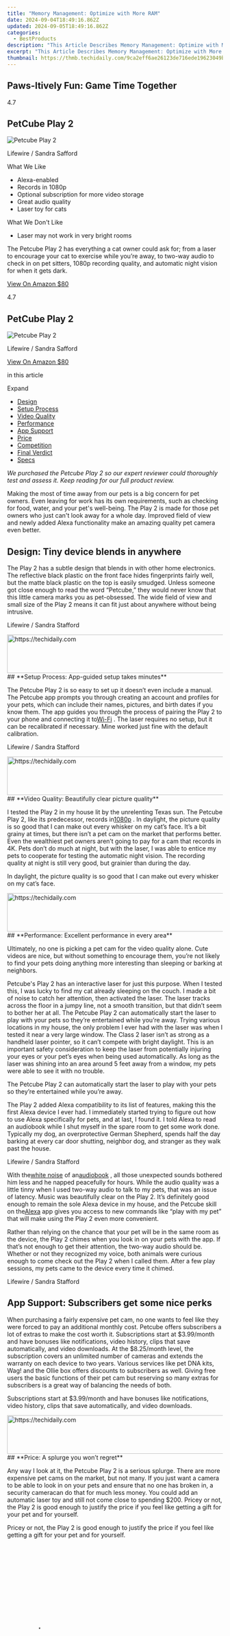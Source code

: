 ```yaml
---
title: "Memory Management: Optimize with More RAM"
date: 2024-09-04T18:49:16.862Z
updated: 2024-09-05T18:49:16.862Z
categories:
  - BestProducts
description: "This Article Describes Memory Management: Optimize with More RAM"
excerpt: "This Article Describes Memory Management: Optimize with More RAM"
thumbnail: https://thmb.techidaily.com/9ca2eff6ae26123de716ede19623049b700dbda01116c41da9ae37331ba659b6.jpg
---
```


## Paws-Itively Fun: Game Time Together

4.7

## PetCube Play 2

![Petcube Play 2](https://www.lifewire.com/thmb/fi4QKVoNpmF0orWr6-09-W2GJQY=/1000x1000/filters:no_upscale():max_bytes(150000):strip_icc():format(webp)/PetCube_PetCameras_Play2_HeroSquare-1fac0e7ac5604adbbc5e1443c8904884.jpg)

 Lifewire / Sandra Safford

 What We Like

* Alexa-enabled
* Records in 1080p
* Optional subscription for more video storage
* Great audio quality
* Laser toy for cats

 What We Don't Like

* Laser may not work in very bright rooms

 The Petcube Play 2 has everything a cat owner could ask for; from a laser to encourage your cat to exercise while you’re away, to two-way audio to check in on pet sitters, 1080p recording quality, and automatic night vision for when it gets dark.

[View On Amazon $80](https://www.amazon.com/dp/B07R3G87RG?tag=lifewire-onsite-prod-20&ascsubtag=4799304%7Cn4fb6acc7130e4f4da457cbd852f855df06%7CB07R3G87RG)

4.7

## PetCube Play 2

![Petcube Play 2](https://www.lifewire.com/thmb/Ih0OyKYEFJOY46U7eBWO2udCMIc=/450x450/filters:no_upscale():max_bytes(150000):strip_icc():format(webp)/PetCube_PetCameras_Play2_HeroSquare-1fac0e7ac5604adbbc5e1443c8904884.jpg)

 Lifewire / Sandra Safford

[View On Amazon $80](https://www.amazon.com/dp/B07R3G87RG?tag=lifewire-onsite-prod-20&ascsubtag=4799304%7Cn4fb6acc7130e4f4da457cbd852f855df06%7CB07R3G87RG)

 in this article

 Expand

* [Design](https://martinic.evyy.net/m5azrm)
* [Setup Process](https://homestyler.sjv.io/y209g3)
* [Video Quality](https://jalbum-affiliate-program.sjv.io/mmjynq)
* [Performance](https://unicoeye.pxf.io/3enoev)
* [App Support](https://jalbum-affiliate-program.sjv.io/mmjynq)
* [Price](https://exvist.pxf.io/dkpnky)
* [Competition](https://cowinaudio.pxf.io/pyx40e)
* [Final Verdict](https://bluettide.pxf.io/ekmjb2)
* [Specs](https://turtlebeacheu.sjv.io/1r0r59)

 _We purchased the Petcube Play 2 so our expert reviewer could thoroughly test and assess it. Keep reading for our full product review._

 Making the most of time away from our pets is a big concern for pet owners. Even leaving for work has its own requirements, such as checking for food, water, and your pet's well-being. The Play 2 is made for those pet owners who just can't look away for a whole day. Improved field of view and newly added Alexa functionality make an amazing quality pet camera even better.

## **Design: Tiny device blends in anywhere**

 The Play 2 has a subtle design that blends in with other home electronics. The reflective black plastic on the front face hides fingerprints fairly well, but the matte black plastic on the top is easily smudged. Unless someone got close enough to read the word “Petcube,” they would never know that this little camera marks you as pet-obsessed. The wide field of view and small size of the Play 2 means it can fit just about anywhere without being intrusive.

 Lifewire / Sandra Stafford

<!-- affiliate ads begin -->
<a href="https://aligracehair.sjv.io/c/5597632/2016170/19272" target="_top" id="2016170">
  <img src="//a.impactradius-go.com/display-ad/19272-2016170" border="0" alt="https://techidaily.com" width="728" height="90"/>
</a>
<img height="0" width="0" src="https://aligracehair.sjv.io/i/5597632/2016170/19272" style="position:absolute;visibility:hidden;" border="0" />
<!-- affiliate ads end -->
## **Setup Process: App-guided setup takes minutes**

 The Petcube Play 2 is so easy to set up it doesn’t even include a manual. The Petcube app prompts you through creating an account and profiles for your pets, which can include their names, pictures, and birth dates if you know them. The app guides you through the process of pairing the Play 2 to your phone and connecting it to[Wi-Fi](https://www.lifewire.com/what-is-wi-fi-2377430) . The laser requires no setup, but it can be recalibrated if necessary. Mine worked just fine with the default calibration.

 Lifewire / Sandra Stafford

<!-- affiliate ads begin -->
<a href="https://aligracehair.sjv.io/c/5597632/1902324/19272" target="_top" id="1902324">
  <img src="//a.impactradius-go.com/display-ad/19272-1902324" border="0" alt="https://techidaily.com" width="728" height="90"/>
</a>
<img height="0" width="0" src="https://aligracehair.sjv.io/i/5597632/1902324/19272" style="position:absolute;visibility:hidden;" border="0" />
<!-- affiliate ads end -->
## **Video Quality: Beautifully clear picture quality**

 I tested the Play 2 in my house lit by the unrelenting Texas sun. The Petcube Play 2, like its predecessor, records in[1080p](https://www.lifewire.com/what-the-term-1080p-means-1846837) . In daylight, the picture quality is so good that I can make out every whisker on my cat’s face. It’s a bit grainy at times, but there isn’t a pet cam on the market that performs better. Even the wealthiest pet owners aren’t going to pay for a cam that records in 4K. Pets don’t do much at night, but with the laser, I was able to entice my pets to cooperate for testing the automatic night vision. The recording quality at night is still very good, but grainier than during the day.

 In daylight, the picture quality is so good that I can make out every whisker on my cat’s face.

<!-- affiliate ads begin -->
<a href="https://appsumo.8odi.net/c/5597632/2111995/7443" target="_top" id="2111995">
  <img src="//a.impactradius-go.com/display-ad/7443-2111995" border="0" alt="https://techidaily.com" width="728" height="90"/>
</a>
<img height="0" width="0" src="https://appsumo.8odi.net/i/5597632/2111995/7443" style="position:absolute;visibility:hidden;" border="0" />
<!-- affiliate ads end -->
## **Performance: Excellent performance in every area**

 Ultimately, no one is picking a pet cam for the video quality alone. Cute videos are nice, but without something to encourage them, you’re not likely to find your pets doing anything more interesting than sleeping or barking at neighbors.

 Petcube's Play 2 has an interactive laser for just this purpose. When I tested this, I was lucky to find my cat already sleeping on the couch. I made a bit of noise to catch her attention, then activated the laser. The laser tracks across the floor in a jumpy line, not a smooth transition, but that didn’t seem to bother her at all. The Petcube Play 2 can automatically start the laser to play with your pets so they’re entertained while you’re away. Trying various locations in my house, the only problem I ever had with the laser was when I tested it near a very large window. The Class 2 laser isn’t as strong as a handheld laser pointer, so it can’t compete with bright daylight. This is an important safety consideration to keep the laser from potentially injuring your eyes or your pet’s eyes when being used automatically. As long as the laser was shining into an area around 5 feet away from a window, my pets were able to see it with no trouble.

 The Petcube Play 2 can automatically start the laser to play with your pets so they’re entertained while you’re away.

 The Play 2 added Alexa compatibility to its list of features, making this the first Alexa device I ever had. I immediately started trying to figure out how to use Alexa specifically for pets, and at last, I found it. I told Alexa to read an audiobook while I shut myself in the spare room to get some work done. Typically my dog, an overprotective German Shepherd, spends half the day barking at every car door shutting, neighbor dog, and stranger as they walk past the house.

 Lifewire / Sandra Stafford

 With the[white noise](https://www.lifewire.com/best-white-noise-apps-4582064) of an[audiobook](https://www.lifewire.com/what-are-audiobooks-2438535) , all those unexpected sounds bothered him less and he napped peacefully for hours. While the audio quality was a little tinny when I used two-way audio to talk to my pets, that was an issue of latency. Music was beautifully clear on the Play 2\. It’s definitely good enough to remain the sole Alexa device in my house, and the Petcube skill on the[Alexa](https://www.lifewire.com/alexa-skills-4126799) app gives you access to new commands like “play with my pet” that will make using the Play 2 even more convenient.

 Rather than relying on the chance that your pet will be in the same room as the device, the Play 2 chimes when you look in on your pets with the app. If that’s not enough to get their attention, the two-way audio should be. Whether or not they recognized my voice, both animals were curious enough to come check out the Play 2 when I called them. After a few play sessions, my pets came to the device every time it chimed.

 Lifewire / Sandra Stafford

## **App Support: Subscribers get some nice perks**

 When purchasing a fairly expensive pet cam, no one wants to feel like they were forced to pay an additional monthly cost. Petcube offers subscribers a lot of extras to make the cost worth it. Subscriptions start at $3.99/month and have bonuses like notifications, video history, clips that save automatically, and video downloads. At the $8.25/month level, the subscription covers an unlimited number of cameras and extends the warranty on each device to two years. Various services like pet DNA kits, Wag! and the Ollie box offers discounts to subscribers as well. Giving free users the basic functions of their pet cam but reserving so many extras for subscribers is a great way of balancing the needs of both.

 Subscriptions start at $3.99/month and have bonuses like notifications, video history, clips that save automatically, and video downloads.

<!-- affiliate ads begin -->
<a href="https://appsumo.8odi.net/c/5597632/2049364/7443" target="_top" id="2049364">
  <img src="//a.impactradius-go.com/display-ad/7443-2049364" border="0" alt="https://techidaily.com" width="728" height="90"/>
</a>
<img height="0" width="0" src="https://appsumo.8odi.net/i/5597632/2049364/7443" style="position:absolute;visibility:hidden;" border="0" />
<!-- affiliate ads end -->
## **Price: A splurge you won’t regret**

 Any way I look at it, the Petcube Play 2 is a serious splurge. There are more expensive pet cams on the market, but not many. If you just want a camera to be able to look in on your pets and ensure that no one has broken in, a security cameracan do that for much less money. You could add an automatic laser toy and still not come close to spending $200\. Pricey or not, the Play 2 is good enough to justify the price if you feel like getting a gift for your pet and for yourself.

 Pricey or not, the Play 2 is good enough to justify the price if you feel like getting a gift for your pet and for yourself.

<!-- affiliate ads begin -->
<span id="1976998">
					<video width="128" height="480" style="cursor:pointer"
           poster="//a.impactradius-go.com/display-clicktoplayimage/1976998.png"
           onclick="if(!this.playClicked){this.play();this.setAttribute('controls',true);this.playClicked=true;}">
	   <source src="//a.impactradius-go.com/display-ad/22993-1976998">
	   <img src="//a.impactradius-go.com/display-clicktoplayimage/1976998.png" style="border: none; height: 100%; width: 100%; object-fit: contain">
	</video>
	<div style="width:80px;text-align:center"><a href="javascript:window.open(decodeURIComponent('https%3A%2F%2Fhomestyler.sjv.io%2Fc%2F5597632%2F1976998%2F22993'), '_blank');void(0);">Click here</a></div>
</span>
<img height="0" width="0" src="https://imp.pxf.io/i/5597632/1976998/22993" style="position:absolute;visibility:hidden;" border="0" />
<!-- affiliate ads end -->
## **Petcube Play 2 vs. Pawbo Life Wi-Fi Camera**

 The Petcube Play 2 has a lot to offer, but there is an alternative that can save a lot of money. At around[$150 on Amazon,](https://www.amazon.com/dp/B06XPSGS4W/?tag=lifewire-onsite-prod-20&ascsubtag=4799304%7Cn4fb6acc7130e4f4da457cbd852f855df06%7C) the[Pawbo Life Wi-Fi Camera](https://www.lifewire.com/pawbo-life-pet-camera-review-4692446) has the best features for pets, such as a treat dispenser and the laser that cats love. Quality had to be cut somewhere to keep this option affordable, so clips are recorded in 720p and there is no night vision at all. Pets don’t care either way about picture quality, so the Pawbo is a good choice if you just want to give them some treats and playtime while you’re at work during the day. Pay a little more for the Petcube Play 2 if you want to share the clips or need night vision.

 Final Verdict

**A great combination of features and price.**

 The Petcube Play 2 is at the sweet spot of features and price. The crisp, clear recording quality will allow you to enjoy your pet’s playtime even if you can’t always be there with them.

<!-- affiliate ads begin -->
<a href="https://aligracehair.sjv.io/c/5597632/2006946/19272" target="_top" id="2006946">
  <img src="//a.impactradius-go.com/display-ad/19272-2006946" border="0" alt="https://techidaily.com" width="728" height="90"/>
</a>
<img height="0" width="0" src="https://aligracehair.sjv.io/i/5597632/2006946/19272" style="position:absolute;visibility:hidden;" border="0" />
<!-- affiliate ads end -->
## Specs

* Product Name  Play 2
* Product Brand  PetCube
* Price  $199.99
* Weight  1 lbs.
* Product Dimensions  3.6 x 3.2 x 3.6 in.
* Warranty  1 year
* Compatibility  Alexa
* Camera  1080p, 4x digital zoom, automatic night vision
* Recording Quality  1080p
* Connectivity options  Wi-Fi (2.4 GHz and 5GHz)

<ins class="adsbygoogle"
     style="display:block"
     data-ad-format="autorelaxed"
     data-ad-client="ca-pub-7571918770474297"
     data-ad-slot="1223367746"></ins>



<ins class="adsbygoogle"
     style="display:block"
     data-ad-client="ca-pub-7571918770474297"
     data-ad-slot="8358498916"
     data-ad-format="auto"
     data-full-width-responsive="true"></ins>

<span class="atpl-alsoreadstyle">Also read:</span>
<div><ul>
<li><a href="https://vp-tips.techidaily.com/new-in-2024-best-hd-action-recorder-brands-under-100/"><u>[New] In 2024, Best HD Action Recorder Brands Under $100</u></a></li>
<li><a href="https://facebook-video-share.techidaily.com/new-superior-streaming-made-simple-enabling-av1-in-youtube/"><u>[New] Superior Streaming Made Simple  Enabling AV1 in YouTube</u></a></li>
<li><a href="https://discord-videos.techidaily.com/new-the-ultimate-guide-to-30-transformative-server-bots/"><u>[New] The Ultimate Guide to 30 Transformative Server Bots</u></a></li>
<li><a href="https://screen-video-capture.techidaily.com/updated-in-2024-expert-group-chat-options-for-virtual-gatherings/"><u>[Updated] In 2024, Expert Group Chat Options for Virtual Gatherings</u></a></li>
<li><a href="https://on-screen-recording.techidaily.com/updated-in-2024-top-calming-virtual-worlds-on-pc/"><u>[Updated] In 2024, Top Calming Virtual Worlds on PC</u></a></li>
<li><a href="https://on-screen-recording.techidaily.com/updated-win-11-strategies-to-successfully-save-mov-files/"><u>[Updated] Win 11 Strategies to Successfully Save .mov Files</u></a></li>
<li><a href="https://buynow-reviews.techidaily.com/1-exclusive-deal-slash-your-directv-stream-cost-by-90-act-fast-before-it-ends/"><u>1. Exclusive Deal: Slash Your DIRECTV Stream Cost by $90 - Act Fast Before It Ends!</u></a></li>
<li><a href="https://extra-lessons.techidaily.com/2024-approved-crafting-a-perfect-power-pair-lipo-and-drones/"><u>2024 Approved  Crafting a Perfect Power Pair  LiPo and Drones</u></a></li>
<li><a href="https://location-social.techidaily.com/4-feasible-ways-to-fake-location-on-facebook-for-your-vivo-t2-pro-5g-drfone-by-drfone-virtual-android/"><u>4 Feasible Ways to Fake Location on Facebook For your Vivo T2 Pro 5G | Dr.fone</u></a></li>
<li><a href="https://buynow-reviews.techidaily.com/apple-tvplus-vs-netflix-unveiling-5-compelling-reasons-why-its-the-superior-streaming-service/"><u>Apple TV+ Vs. Netflix: Unveiling 5 Compelling Reasons Why It's the Superior Streaming Service</u></a></li>
<li><a href="https://buynow-reviews.techidaily.com/beat-procrastination-ultimate-guide-of-8-steps-to-clear-out-game-backlog/"><u>Beat Procrastination: Ultimate Guide of 8 Steps to Clear Out Game Backlog</u></a></li>
<li><a href="https://buynow-reviews.techidaily.com/boosting-roi-on-your-streaming-service-the-ultimate-guide-to-saving-with-youtube-tv/"><u>Boosting ROI on Your Streaming Service: The Ultimate Guide to Saving with YouTube TV</u></a></li>
<li><a href="https://extra-information.techidaily.com/bringing-beats-integrating-music-in-inshot-editor/"><u>Bringing Beats  Integrating Music in InShot Editor</u></a></li>
<li><a href="https://phone-solutions.techidaily.com/complete-guide-for-recovering-pictures-files-on-xiaomi-redmi-12-by-fonelab-android-recover-pictures/"><u>Complete guide for recovering pictures files on Xiaomi Redmi 12.</u></a></li>
<li><a href="https://techtrends.techidaily.com/demystifying-windows-11s-battery-status-insights-for-optimized-performance/"><u>Demystifying Windows 11'S Battery Status Insights for Optimized Performance</u></a></li>
<li><a href="https://fake-location.techidaily.com/dose-life360-notify-me-when-someone-checks-my-location-on-infinix-smart-8-drfone-by-drfone-virtual-android/"><u>Dose Life360 Notify Me When Someone Checks My Location On Infinix Smart 8? | Dr.fone</u></a></li>
<li><a href="https://buynow-reviews.techidaily.com/enjoy-discounted-disney-entertainment-packages-through-verizon-carrier-services/"><u>Enjoy Discounted Disney Entertainment Packages Through Verizon Carrier Services</u></a></li>
<li><a href="https://buynow-reviews.techidaily.com/essential-pc-gaming-metrics-worth-tracking-and-their-importance/"><u>Essential PC Gaming Metrics Worth Tracking and Their Importance</u></a></li>
<li><a href="https://buynow-reviews.techidaily.com/experience-immersive-audio-without-a-surround-setup-how-certain-netflix-shows-create-virtual-surround-sound-for-headphone-users/"><u>Experience Immersive Audio Without a Surround Setup: How Certain Netflix Shows Create Virtual Surround Sound for Headphone Users</u></a></li>
<li><a href="https://buynow-reviews.techidaily.com/frustrated-with-poor-youtube-content-suggestions-discover-the-secrets-to-enhance-your-video-recommendations/"><u>Frustrated with Poor YouTube Content Suggestions? Discover the Secrets to Enhance Your Video Recommendations!</u></a></li>
<li><a href="https://fix-guide.techidaily.com/how-to-fix-it-vivo-y200e-5g-wont-turn-on-drfone-by-drfone-fix-android-problems-fix-android-problems/"><u>How to Fix It Vivo Y200e 5G Wont Turn On | Dr.fone</u></a></li>
<li><a href="https://buynow-reviews.techidaily.com/how-to-purchase-digital-games-even-with-the-closure-of-xbox-360-marketplace/"><u>How To Purchase Digital Games Even With The Closure Of Xbox 360 Marketplace</u></a></li>
<li><a href="https://buynow-reviews.techidaily.com/how-to-set-up-cross-service-streaming-sessions-using-teleparty/"><u>How to Set Up Cross-Service Streaming Sessions Using Teleparty</u></a></li>
<li><a href="https://buynow-reviews.techidaily.com/identifying-processor-limits-cpu-vs-gpu-constraints-which-is-more-impactful/"><u>Identifying Processor Limits: CPU Vs. GPU Constraints - Which Is More Impactful?</u></a></li>
<li><a href="https://buynow-reviews.techidaily.com/improving-your-spotify-experience-by-protecting-recommendations-from-playlist-influence/"><u>Improving Your Spotify Experience by Protecting Recommendations From Playlist Influence</u></a></li>
<li><a href="https://ios-unlock.techidaily.com/in-2024-complete-guide-for-iphone-8-plus-lock-screen-by-drfone-ios/"><u>In 2024, Complete Guide For iPhone 8 Plus Lock Screen</u></a></li>
<li><a href="https://phone-solutions.techidaily.com/in-2024-spoofing-life360-how-to-do-it-on-motorola-moto-g04-drfone-by-drfone-virtual-android/"><u>In 2024, Spoofing Life360 How to Do it on Motorola Moto G04? | Dr.fone</u></a></li>
<li><a href="https://screen-video-capture.techidaily.com/in-2024-vrecorder-your-quick-route-to-high-quality-sound-system/"><u>In 2024, VRecorder  Your Quick Route to High-Quality Sound System</u></a></li>
<li><a href="https://buynow-reviews.techidaily.com/latest-release-the-official-rdp-client-for-your-raspberry-pi-device/"><u>Latest Release: The Official RDP Client for Your Raspberry Pi Device</u></a></li>
<li><a href="https://buynow-reviews.techidaily.com/level-up-your-green-thumb-skills-using-perplexity-a-step-by-step-guide/"><u>Level Up Your Green Thumb Skills Using Perplexity - A Step-by-Step Guide</u></a></li>
<li><a href="https://buynow-reviews.techidaily.com/maximize-gaming-space-upgrade-your-xbox-series-with-seagates-extra-memory-booster/"><u>Maximize Gaming Space: Upgrade Your Xbox Series with Seagate’s Extra Memory Booster</u></a></li>
<li><a href="https://buynow-reviews.techidaily.com/nebula-capsule-3-mini-projector-reviewed-superior-performance-under-low-light-conditions/"><u>Nebula Capsule 3 Mini Projector Reviewed: Superior Performance Under Low Light Conditions</u></a></li>
<li><a href="https://buynow-reviews.techidaily.com/nvidias-rtx-technology-boosts-youtubers-in-firefox-version-126/"><u>NVIDIA's RTX Technology Boosts YouTubers in Firefox Version 126</u></a></li>
<li><a href="https://buynow-reviews.techidaily.com/overcoming-console-barriers-methods-for-accessing-region-locked-titles-across-nintendo-switch-playstation-and-xbox-platforms/"><u>Overcoming Console Barriers: Methods for Accessing Region-Locked Titles Across Nintendo Switch, PlayStation, and Xbox Platforms</u></a></li>
<li><a href="https://extra-hints.techidaily.com/prime-aviation-gadgets-purchase-now/"><u>Prime Aviation Gadgets, Purchase Now</u></a></li>
<li><a href="https://tiktok-clips.techidaily.com/quick-fixes-to-fasten-tiktok-video-speed/"><u>Quick Fixes to Fasten TikTok Video Speed</u></a></li>
<li><a href="https://buynow-reviews.techidaily.com/redefining-entertainment-streaming-how-disney-transforms-traditional-cable-through-its-exclusive-max-service/"><u>Redefining Entertainment Streaming: How Disney Transforms Traditional Cable Through Its Exclusive Max Service</u></a></li>
<li><a href="https://buynow-reviews.techidaily.com/relive-your-childhood-adventures-the-atari-7800plus-remake-redefines-retro-gaming/"><u>Relive Your Childhood Adventures - The Atari 7800+ Remake Redefines Retro Gaming!</u></a></li>
<li><a href="https://buynow-reviews.techidaily.com/revamped-netflix-tv-application-undergoing-trials/"><u>Revamped Netflix TV Application Undergoing Trials</u></a></li>
<li><a href="https://buynow-reviews.techidaily.com/save-big-with-plex-get-your-all-access-card-at-a-huge-discount-today/"><u>Save Big with Plex: Get Your All-Access Card at a Huge Discount Today!</u></a></li>
<li><a href="https://buynow-reviews.techidaily.com/selecting-suitable-3d-printing-materials-for-your-project-needs-expert-insights/"><u>Selecting Suitable 3D Printing Materials for Your Project Needs: Expert Insights</u></a></li>
<li><a href="https://discover-great.techidaily.com/tecnicas-faciles-de-seguir-para-lograr-videos-sin-sacudidas-compatibles-con-windows-macos-android-y-ios/"><u>Técnicas Fáciles De Seguir Para Lograr Vídeos Sin Sacudidas: Compatibles Con Windows, MacOS, Android Y iOS</u></a></li>
<li><a href="https://buynow-reviews.techidaily.com/the-benefits-of-google-play-pass-a-fantastic-deal-with-room-for-enhancement/"><u>The Benefits of Google Play Pass: A Fantastic Deal with Room for Enhancement</u></a></li>
<li><a href="https://buynow-reviews.techidaily.com/the-potential-of-ultra-high-definition-will-the-next-generation-consoles-support-8k-gaming/"><u>The Potential of Ultra-High Definition: Will the Next Generation Consoles Support 8K Gaming?</u></a></li>
<li><a href="https://buynow-reviews.techidaily.com/top-12-relaxed-video-games-perfect-for-a-fun-summer-season/"><u>Top 12 Relaxed Video Games Perfect for a Fun Summer Season</u></a></li>
<li><a href="https://buynow-reviews.techidaily.com/top-15-unbeatable-deals-on-pc-gaming-titles-during-steams-summer-sale-all-below-5/"><u>Top 15 Unbeatable Deals on PC Gaming Titles During Steam’s Summer Sale – All Below $5</u></a></li>
<li><a href="https://buynow-reviews.techidaily.com/top-20-visually-stunning-titles-for-your-homemade-potato-powered-gaming-rig/"><u>Top 20 Visually Stunning Titles for Your Homemade Potato-Powered Gaming Rig</u></a></li>
<li><a href="https://buynow-reviews.techidaily.com/top-3-benefits-of-reviewing-all-the-shows-you-binge-watch/"><u>Top 3 Benefits of Reviewing All the Shows You Binge-Watch</u></a></li>
<li><a href="https://buynow-reviews.techidaily.com/top-7-compelling-factors-that-justify-my-continued-use-of-traditional-television/"><u>Top 7 Compelling Factors That Justify My Continued Use of Traditional Television</u></a></li>
<li><a href="https://buynow-reviews.techidaily.com/top-8-insights-nintendo-must-embrace-to-enhance-their-switch-console-experience/"><u>Top 8 Insights Nintendo Must Embrace to Enhance Their Switch Console Experience</u></a></li>
<li><a href="https://win-blog.techidaily.com/ultimate-guide-resolving-rainbow-six-siege-online-connectivity-issues/"><u>Ultimate Guide: Resolving Rainbow Six Siege Online Connectivity Issues</u></a></li>
<li><a href="https://buynow-reviews.techidaily.com/ultimate-razer-kishi-experience-top-gadget-for-mastering-mobile-gaming/"><u>Ultimate Razer Kishi Experience: Top Gadget for Mastering Mobile Gaming</u></a></li>
<li><a href="https://buynow-reviews.techidaily.com/understanding-4k-ultra-high-definition-a-comprehensive-guide/"><u>Understanding 4K Ultra High Definition: A Comprehensive Guide</u></a></li>
<li><a href="https://buynow-reviews.techidaily.com/unleash-your-apple-tvs-hidden-gaming-potential-transform-it-into-a-classic-game-machine/"><u>Unleash Your Apple TV's Hidden Gaming Potential: Transform It Into a Classic Game Machine!</u></a></li>
<li><a href="https://buynow-reviews.techidaily.com/unlimited-streaming-how-to-skip-netflixs-screen-restrictions-with-an-easy-hack/"><u>Unlimited Streaming: How to Skip Netflix's Screen Restrictions with an Easy Hack</u></a></li>
<li><a href="https://buynow-reviews.techidaily.com/unveiling-hidden-treasures-how-disneypluss-unique-add-ons-match-dvd-bonus-content/"><u>Unveiling Hidden Treasures: How Disney+'s Unique Add-Ons Match DVD Bonus Content!</u></a></li>
<li><a href="https://buynow-reviews.techidaily.com/unveiling-spotifys-latest-hidden-tier-the-mysterious-new-elite-subscription/"><u>Unveiling Spotify's Latest Hidden Tier: The Mysterious New Elite Subscription</u></a></li>
<li><a href="https://ai-video-apps.techidaily.com/updated-witness-the-power-of-4k-the-most-impressive-video-demos/"><u>Updated Witness the Power of 4K The Most Impressive Video Demos</u></a></li>
<li><a href="https://buynow-reviews.techidaily.com/why-a-laser-engraver-is-a-must-have-5-essential-advantages-for-craftsmen-and-creatives/"><u>Why a Laser Engraver Is a Must-Have: 5 Essential Advantages for Craftsmen and Creatives</u></a></li>
<li><a href="https://buynow-reviews.techidaily.com/why-i-switched-from-spotify-to-deezer-discovering-a-better-streaming-experience/"><u>Why I Switched From Spotify to Deezer - Discovering a Better Streaming Experience</u></a></li>
<li><a href="https://extra-tips.techidaily.com/win-with-these-8-free-superior-3d-video-tools/"><u>Win with These 8 Free, Superior 3D Video Tools</u></a></li>
</ul></div>
